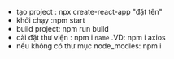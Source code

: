 - tạo project : npx create-react-app "đặt tên"
- khởi chạy :npm start
- build project: npm run build
- cài đặt thư viện : npm i `name` .VD: npm i axios
- nếu không có thư mục node_modles: npm i
